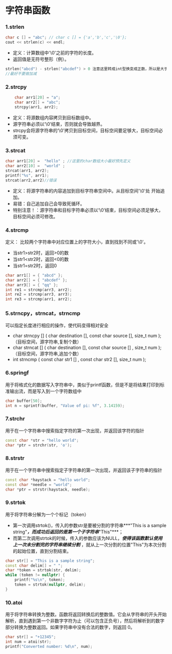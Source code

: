 # 字符串函数

### **1.strlen**
```cpp
char c [] = "abc"; // char c [] = {'a','b','c','\0'};
cout << strlen(c) << endl;
```

- 定义：计算数组中'\0'之前的字符的长度。
- 返回值是无符号整形（例）。
```cpp
strlen("abcd") - strlen("abcdef") > 0 注意这里转成int型换变成正数，所以是大于0
//最好不要做加减
```

### **2.strcpy**
```cpp
    char arr1[20] = "a";
    char arr2[] = "abc";
    strcpy(arr1, arr2);
```

- 定义：将源数组内容拷贝到目标数组中。
- 源字符串必须以‘\0’结束，否则就会导致越界。
- strcpy会将源字符串的‘\0’拷贝到目标空间，目标空间要足够大，目标空间必须可变。

### **3.strcat**
```cpp
char arr1[20] =  "hello" ; //这里的char数组大小最好预先定义
char arr2[10] =  "world" ;
strcat(arr1, arr2);
printf("%s", arr1);
strcat(arr2,arr2)//错误
```

- 定义：将源字符串的内容追加到目标字符串空间中。从目标空间'\0'处 开始追加。
- 易错：自己追加自己会导致死循环。
- 特别注意！：源字符串和目标字符串必须以‘\0’结束，目标空间必须足够大，目标空间必须可修改。


### **4.strcmp**

定义： 比较两个字符串中对应位置上的字符大小，直到找到不同或'\0'。

- 当str1>str2时，返回>0的数
- 当str1<str2时，返回<0的数
- 当str1=str2时，返回0
```cpp
char arr1[] = { "abcd" };
char arr2[] = { "abcdef" };
char arr3[] = { "qq" };
int re1 = strcmp(arr3, arr2);
int re2 = strcmp(arr3, arr3);
int re3 = strcmp(arr1, arr2);
```


### **5.strncpy，strncat，strncmp**

可以指定长度进行相应的操作，使代码变得相对安全

- char  strncpy [] ( char  destination [], const char  source [],  size_t num );（目标空间，源字符串,复制个数）
- char  strncat [] ( char  destination [], const char  source [] , size_t num );（目标空间，源字符串,追加个数）
- int strncmp ( const char  str1 [] , const char  str2 [], size_t num );

### **6.springf**

用于将格式化的数据写入字符串中，类似于printf函数，但是不是将结果打印到标准输出流，而是写入到一个字符数组中

```cpp
char buffer[50];
int n = sprintf(buffer, "Value of pi: %f", 3.14159);
```
### **7.strchr**

用于在一个字符串中搜索指定字符的第一次出现，并返回该字符的指针
```cpp
const char *str = "hello world";
char *ptr = strchr(str, 'o');
```

### **8.strstr**
用于在一个字符串中搜索指定子字符串的第一次出现，并返回该子字符串的指针
```cpp
const char *haystack = "hello world";
const char *needle = "world";
char *ptr = strstr(haystack, needle);
```


### **9.strtok**
用于将字符串分解为一个个标记（token）

- 第一次调用strtok()，传入的参数str是要被分割的字符串***"This is a sample string"***，而成功后返回的是第一个子字符串***"This"***；
- 而第二次调用strtok的时候，传入的参数应该为NULL，***使得该函数默认使用上一次未分割完的字符串继续分割*** ，就从上一次分割的位置"This"为本次分割的起始位置，直到分割结束。
```cpp
char str[] = "This is a sample string";
const char delim[] = " ";
char *token = strtok(str, delim);
while (token != nullptr) {
    printf("%s\n", token);
    token = strtok(nullptr, delim);
}
```


### **10.atoi**
用于将字符串转换为整数。函数将返回转换后的整数值。它会从字符串的开头开始解析，直到遇到第一个非数字字符为止（可以包含正负号），然后将解析到的数字部分转换为整数返回。如果字符串中没有合法的数字，则返回 0。
```cpp
char str[] = "+12345";
int num = atoi(str);
printf("Converted number: %d\n", num);
```